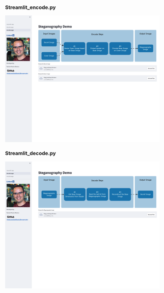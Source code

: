 ### Streamlit_encode.py

<img src="../../data/Streamlit/Streamlit-encode.png" width="900">

### Streamlit_decode.py

<img src="../../data/Streamlit/Streamlit-decode.png" width="900">
